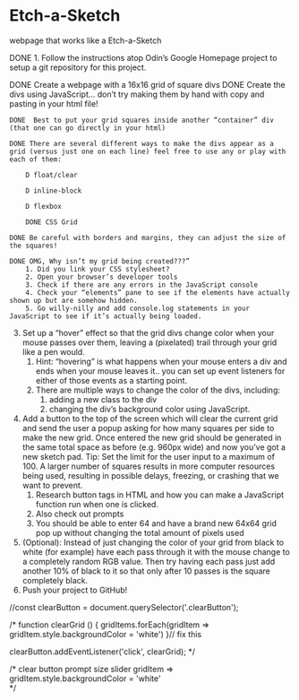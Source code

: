 # Etch-a-Sketch
webpage that works like a Etch-a-Sketch

DONE 1. Follow the instructions atop Odin’s Google Homepage project to setup a git repository for this project.

DONE Create a webpage with a 16x16 grid of square divs
    DONE Create the divs using JavaScript… don’t try making them by hand with copy and pasting in your html file!

    DONE  Best to put your grid squares inside another “container” div (that one can go directly in your html)

    DONE There are several different ways to make the divs appear as a grid (versus just one on each line) feel free to use any or play with each of them:

        D float/clear

        D inline-block

        D flexbox

        DONE CSS Grid

    DONE Be careful with borders and margins, they can adjust the size of the squares!

    DONE OMG, Why isn’t my grid being created???”
        1. Did you link your CSS stylesheet?
        2. Open your browser’s developer tools
        3. Check if there are any errors in the JavaScript console
        4. Check your “elements” pane to see if the elements have actually shown up but are somehow hidden.
        5. Go willy-nilly and add console.log statements in your JavaScript to see if it’s actually being loaded.
3. Set up a “hover” effect so that the grid divs change color when your mouse passes over them, leaving a (pixelated) trail through your grid like a pen would.
    1. Hint: “hovering” is what happens when your mouse enters a div and ends when your mouse leaves it.. you can set up event listeners for either of those events as a starting point.
    2. There are multiple ways to change the color of the divs, including:
        1. adding a new class to the div
        2. changing the div’s background color using JavaScript.
4. Add a button to the top of the screen which will clear the current grid and send the user a popup asking for how many squares per side to make the new grid. Once entered the new grid should be generated in the same total space as before (e.g. 960px wide) and now you’ve got a new sketch pad. Tip: Set the limit for the user input to a maximum of 100. A larger number of squares results in more computer resources being used, resulting in possible delays, freezing, or crashing that we want to prevent.
    1. Research button tags in HTML and how you can make a JavaScript function run when one is clicked.
    2. Also check out prompts
    3. You should be able to enter 64 and have a brand new 64x64 grid pop up without changing the total amount of pixels used
5. (Optional): Instead of just changing the color of your grid from black to white (for example) have each pass through it with the mouse change to a completely random RGB value. Then try having each pass just add another 10% of black to it so that only after 10 passes is the square completely black.
6. Push your project to GitHub!



//const clearButton = document.querySelector('.clearButton');

/*
function clearGrid () {
    gridItems.forEach(gridItem => gridItem.style.backgroundColor = 'white')
}// fix this 

clearButton.addEventListener('click', clearGrid);
*/


/*
clear button 
prompt
size slider
gridItem => gridItem.style.backgroundColor = 'white'  
*/